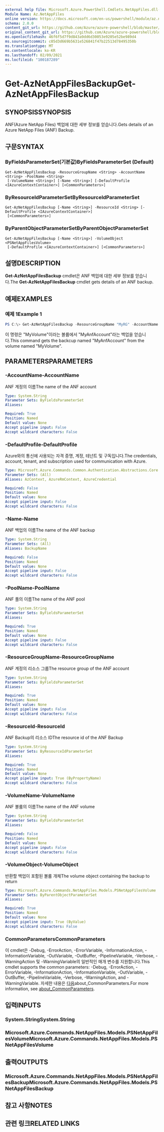 ```yaml
---
external help file: Microsoft.Azure.PowerShell.Cmdlets.NetAppFiles.dll-Help.xml
Module Name: Az.NetAppFiles
online version: https://docs.microsoft.com/en-us/powershell/module/az.netappfiles/get-aznetappfilesbackup
schema: 2.0.0
content_git_url: https://github.com/Azure/azure-powershell/blob/master/src/NetAppFiles/NetAppFiles/help/Get-AzNetAppFilesBackup.md
original_content_git_url: https://github.com/Azure/azure-powershell/blob/master/src/NetAppFiles/NetAppFiles/help/Get-AzNetAppFilesBackup.md
ms.openlocfilehash: 46f6f5d7f9d843a9dd6d30053e9205e52be989d4
ms.sourcegitcommit: c05d3d669b5631e526841f47b22513d78495350b
ms.translationtype: MT
ms.contentlocale: ko-KR
ms.lasthandoff: 02/09/2021
ms.locfileid: "100187289"
---
```

# <span data-ttu-id="b3a1b-101">Get-AzNetAppFilesBackup</span><span class="sxs-lookup"><span data-stu-id="b3a1b-101">Get-AzNetAppFilesBackup</span></span>

## <span data-ttu-id="b3a1b-102">SYNOPSIS</span><span class="sxs-lookup"><span data-stu-id="b3a1b-102">SYNOPSIS</span></span>
<span data-ttu-id="b3a1b-103">ANF(Azure NetApp Files) 백업에 대한 세부 정보를 얻습니다.</span><span class="sxs-lookup"><span data-stu-id="b3a1b-103">Gets details of an Azure NetApp Files (ANF) Backup.</span></span>

## <span data-ttu-id="b3a1b-104">구문</span><span class="sxs-lookup"><span data-stu-id="b3a1b-104">SYNTAX</span></span>

### <span data-ttu-id="b3a1b-105">ByFieldsParameterSet(기본값)</span><span class="sxs-lookup"><span data-stu-id="b3a1b-105">ByFieldsParameterSet (Default)</span></span>
```
Get-AzNetAppFilesBackup -ResourceGroupName <String> -AccountName <String> -PoolName <String>
 [-VolumeName <String>] [-Name <String>] [-DefaultProfile <IAzureContextContainer>] [<CommonParameters>]
```

### <span data-ttu-id="b3a1b-106">ByResourceIdParameterSet</span><span class="sxs-lookup"><span data-stu-id="b3a1b-106">ByResourceIdParameterSet</span></span>
```
Get-AzNetAppFilesBackup [-Name <String>] -ResourceId <String> [-DefaultProfile <IAzureContextContainer>]
 [<CommonParameters>]
```

### <span data-ttu-id="b3a1b-107">ByParentObjectParameterSet</span><span class="sxs-lookup"><span data-stu-id="b3a1b-107">ByParentObjectParameterSet</span></span>
```
Get-AzNetAppFilesBackup [-Name <String>] -VolumeObject <PSNetAppFilesVolume>
 [-DefaultProfile <IAzureContextContainer>] [<CommonParameters>]
```

## <span data-ttu-id="b3a1b-108">설명</span><span class="sxs-lookup"><span data-stu-id="b3a1b-108">DESCRIPTION</span></span>
<span data-ttu-id="b3a1b-109">**Get-AzNetAppFilesBackup** cmdlet은 ANF 백업에 대한 세부 정보를 얻습니다.</span><span class="sxs-lookup"><span data-stu-id="b3a1b-109">The **Get-AzNetAppFilesBackup** cmdlet gets details of an ANF backup.</span></span>

## <span data-ttu-id="b3a1b-110">예제</span><span class="sxs-lookup"><span data-stu-id="b3a1b-110">EXAMPLES</span></span>

### <span data-ttu-id="b3a1b-111">예제 1</span><span class="sxs-lookup"><span data-stu-id="b3a1b-111">Example 1</span></span>
```powershell
PS C:\> Get-AzNetAppFilesBackup -ResourceGroupName "MyRG" -AccountName "MyAccount" -PoolName "MyPool" -VolumeName "MyVolume" -Name "MyBackup"
```

<span data-ttu-id="b3a1b-112">이 명령은 "MyVolume"이라는 볼륨에서 "MyAnfAccount"라는 백업을 얻습니다.</span><span class="sxs-lookup"><span data-stu-id="b3a1b-112">This command gets the backcup named "MyAnfAccount" from the volume named "MyVolume".</span></span>

## <span data-ttu-id="b3a1b-113">PARAMETERS</span><span class="sxs-lookup"><span data-stu-id="b3a1b-113">PARAMETERS</span></span>

### <span data-ttu-id="b3a1b-114">-AccountName</span><span class="sxs-lookup"><span data-stu-id="b3a1b-114">-AccountName</span></span>
<span data-ttu-id="b3a1b-115">ANF 계정의 이름</span><span class="sxs-lookup"><span data-stu-id="b3a1b-115">The name of the ANF account</span></span>

```yaml
Type: System.String
Parameter Sets: ByFieldsParameterSet
Aliases:

Required: True
Position: Named
Default value: None
Accept pipeline input: False
Accept wildcard characters: False
```

### <span data-ttu-id="b3a1b-116">-DefaultProfile</span><span class="sxs-lookup"><span data-stu-id="b3a1b-116">-DefaultProfile</span></span>
<span data-ttu-id="b3a1b-117">Azure와의 통신에 사용되는 자격 증명, 계정, 테넌트 및 구독입니다.</span><span class="sxs-lookup"><span data-stu-id="b3a1b-117">The credentials, account, tenant, and subscription used for communication with Azure.</span></span>

```yaml
Type: Microsoft.Azure.Commands.Common.Authentication.Abstractions.Core.IAzureContextContainer
Parameter Sets: (All)
Aliases: AzContext, AzureRmContext, AzureCredential

Required: False
Position: Named
Default value: None
Accept pipeline input: False
Accept wildcard characters: False
```

### <span data-ttu-id="b3a1b-118">-Name</span><span class="sxs-lookup"><span data-stu-id="b3a1b-118">-Name</span></span>
<span data-ttu-id="b3a1b-119">ANF 백업의 이름</span><span class="sxs-lookup"><span data-stu-id="b3a1b-119">The name of the ANF backup</span></span>

```yaml
Type: System.String
Parameter Sets: (All)
Aliases: BackupName

Required: False
Position: Named
Default value: None
Accept pipeline input: False
Accept wildcard characters: False
```

### <span data-ttu-id="b3a1b-120">-PoolName</span><span class="sxs-lookup"><span data-stu-id="b3a1b-120">-PoolName</span></span>
<span data-ttu-id="b3a1b-121">ANF 풀의 이름</span><span class="sxs-lookup"><span data-stu-id="b3a1b-121">The name of the ANF pool</span></span>

```yaml
Type: System.String
Parameter Sets: ByFieldsParameterSet
Aliases:

Required: True
Position: Named
Default value: None
Accept pipeline input: False
Accept wildcard characters: False
```

### <span data-ttu-id="b3a1b-122">-ResourceGroupName</span><span class="sxs-lookup"><span data-stu-id="b3a1b-122">-ResourceGroupName</span></span>
<span data-ttu-id="b3a1b-123">ANF 계정의 리소스 그룹</span><span class="sxs-lookup"><span data-stu-id="b3a1b-123">The resource group of the ANF account</span></span>

```yaml
Type: System.String
Parameter Sets: ByFieldsParameterSet
Aliases:

Required: True
Position: Named
Default value: None
Accept pipeline input: False
Accept wildcard characters: False
```

### <span data-ttu-id="b3a1b-124">-ResourceId</span><span class="sxs-lookup"><span data-stu-id="b3a1b-124">-ResourceId</span></span>
<span data-ttu-id="b3a1b-125">ANF Backup의 리소스 ID</span><span class="sxs-lookup"><span data-stu-id="b3a1b-125">The resource id of the ANF Backup</span></span>

```yaml
Type: System.String
Parameter Sets: ByResourceIdParameterSet
Aliases:

Required: True
Position: Named
Default value: None
Accept pipeline input: True (ByPropertyName)
Accept wildcard characters: False
```

### <span data-ttu-id="b3a1b-126">-VolumeName</span><span class="sxs-lookup"><span data-stu-id="b3a1b-126">-VolumeName</span></span>
<span data-ttu-id="b3a1b-127">ANF 볼륨의 이름</span><span class="sxs-lookup"><span data-stu-id="b3a1b-127">The name of the ANF volume</span></span>

```yaml
Type: System.String
Parameter Sets: ByFieldsParameterSet
Aliases:

Required: False
Position: Named
Default value: None
Accept pipeline input: False
Accept wildcard characters: False
```

### <span data-ttu-id="b3a1b-128">-VolumeObject</span><span class="sxs-lookup"><span data-stu-id="b3a1b-128">-VolumeObject</span></span>
<span data-ttu-id="b3a1b-129">반환할 백업이 포함된 볼륨 개체</span><span class="sxs-lookup"><span data-stu-id="b3a1b-129">The volume object containing the backup to return</span></span>

```yaml
Type: Microsoft.Azure.Commands.NetAppFiles.Models.PSNetAppFilesVolume
Parameter Sets: ByParentObjectParameterSet
Aliases:

Required: True
Position: Named
Default value: None
Accept pipeline input: True (ByValue)
Accept wildcard characters: False
```

### <span data-ttu-id="b3a1b-130">CommonParameters</span><span class="sxs-lookup"><span data-stu-id="b3a1b-130">CommonParameters</span></span>
<span data-ttu-id="b3a1b-131">이 cmdlet은 -Debug, -ErrorAction, -ErrorVariable, -InformationAction, -InformationVariable, -OutVariable, -OutBuffer, -PipelineVariable, -Verbose, -WarningAction 및 -WarningVariable의 일반적인 매개 변수를 지원합니다.</span><span class="sxs-lookup"><span data-stu-id="b3a1b-131">This cmdlet supports the common parameters: -Debug, -ErrorAction, -ErrorVariable, -InformationAction, -InformationVariable, -OutVariable, -OutBuffer, -PipelineVariable, -Verbose, -WarningAction, and -WarningVariable.</span></span> <span data-ttu-id="b3a1b-132">자세한 내용은 [다음](http://go.microsoft.com/fwlink/?LinkID=113216)about_CommonParameters.</span><span class="sxs-lookup"><span data-stu-id="b3a1b-132">For more information, see [about_CommonParameters](http://go.microsoft.com/fwlink/?LinkID=113216).</span></span>

## <span data-ttu-id="b3a1b-133">입력</span><span class="sxs-lookup"><span data-stu-id="b3a1b-133">INPUTS</span></span>

### <span data-ttu-id="b3a1b-134">System.String</span><span class="sxs-lookup"><span data-stu-id="b3a1b-134">System.String</span></span>

### <span data-ttu-id="b3a1b-135">Microsoft.Azure.Commands.NetAppFiles.Models.PSNetAppFilesVolume</span><span class="sxs-lookup"><span data-stu-id="b3a1b-135">Microsoft.Azure.Commands.NetAppFiles.Models.PSNetAppFilesVolume</span></span>

## <span data-ttu-id="b3a1b-136">출력</span><span class="sxs-lookup"><span data-stu-id="b3a1b-136">OUTPUTS</span></span>

### <span data-ttu-id="b3a1b-137">Microsoft.Azure.Commands.NetAppFiles.Models.PSNetAppFilesBackup</span><span class="sxs-lookup"><span data-stu-id="b3a1b-137">Microsoft.Azure.Commands.NetAppFiles.Models.PSNetAppFilesBackup</span></span>

## <span data-ttu-id="b3a1b-138">참고 사항</span><span class="sxs-lookup"><span data-stu-id="b3a1b-138">NOTES</span></span>

## <span data-ttu-id="b3a1b-139">관련 링크</span><span class="sxs-lookup"><span data-stu-id="b3a1b-139">RELATED LINKS</span></span>

